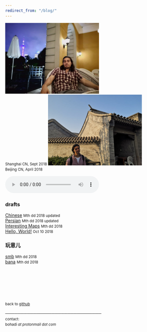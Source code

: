 ```yaml
---
redirect_from: "/blog/"
---
```


<img src="./get/shanghai.jpg" width="300"><br>
<small> Shanghai CN, Sept 2018 </small>
<img src="./get/beijing.jpg" width="300"><br>
<small> Beijing CN, April 2018 </small>

<audio width="400" height="40" controls controlsList="nodownload">
  <source src="./get/noodle.mp3" type="audio/mpeg">
</audio>

<br>

### drafts
[Chinese](./blog/chinese/)                                   <small>Mth dd 2018 updated</small><br>
[Persian](./blog/persian/)                                   <small>Mth dd 2018 updated</small><br>
[Interesting Maps](./blog/maps/)                             <small>Mth dd 2018</small><br>
[Hello, World!](./blog/hello/)                               <small>Oct 10 2018</small><br>

### 玩意儿
[smb](./smb/)                             <small>Mth dd 2018</small><br>
[bana](./rotjs_tut/)                             <small>Mth dd 2018</small><br>

<!--
### other
[Raymarching Distance Fields](./blog/raymarching/)           <small>Mth dd 2018</small><br>
[Space](./blog/space/)                                       <small>Mth dd 2018</small><br>
[Statecraft](./blog/statecraft/)                             <small>Mth dd 2018</small><br>
[Bodi Intl](./blog/bodi/)                                    <small>Mth dd 2018</small><br>
[Chinese Language combinatorial structure](./blog/combinatorics/) <small>Mth dd 2018</small><br>
[Bricknance](./blog/bricknance/)                             <small>Mth dd 2018</small><br>
  -->

<br><br><br> <br><br><br>
<small>back to [github](https://github.com/bohadi)</small>

───────────────────────────────<br>
<small>
contact:<br>
bohadi <i> at protonmail dot com </i><br>
</small>

<script async src="https://www.googletagmanager.com/gtag/js?id=UA-106946514-1"></script>
<script>
  window.dataLayer = window.dataLayer || [];
  function gtag(){dataLayer.push(arguments)};
  gtag('js', new Date());
  gtag('config', 'UA-106946514-1');
</script>
<meta http-equiv="Cache-Control" content="no-cache, no-store, must-revalidate">
<meta http-equiv="Pragma" content="no-cache">
<meta http-equiv="Expires" content="0">
